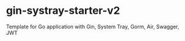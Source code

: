 # gin-systray-starter-v2
 Template for Go application with Gin, System Tray, Gorm, Air, Swagger, JWT
